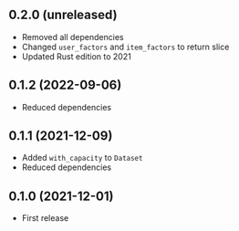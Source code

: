 ## 0.2.0 (unreleased)

- Removed all dependencies
- Changed `user_factors` and `item_factors` to return slice
- Updated Rust edition to 2021

## 0.1.2 (2022-09-06)

- Reduced dependencies

## 0.1.1 (2021-12-09)

- Added `with_capacity` to `Dataset`
- Reduced dependencies

## 0.1.0 (2021-12-01)

- First release
